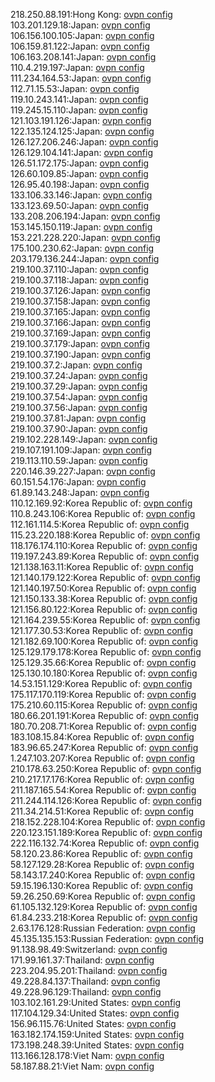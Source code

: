 218.250.88.191:Hong Kong: [ovpn config](vpn/218_250_88_191.ovpn)  
103.201.129.18:Japan: [ovpn config](vpn/103_201_129_18.ovpn)  
106.156.100.105:Japan: [ovpn config](vpn/106_156_100_105.ovpn)  
106.159.81.122:Japan: [ovpn config](vpn/106_159_81_122.ovpn)  
106.163.208.141:Japan: [ovpn config](vpn/106_163_208_141.ovpn)  
110.4.219.197:Japan: [ovpn config](vpn/110_4_219_197.ovpn)  
111.234.164.53:Japan: [ovpn config](vpn/111_234_164_53.ovpn)  
112.71.15.53:Japan: [ovpn config](vpn/112_71_15_53.ovpn)  
119.10.243.141:Japan: [ovpn config](vpn/119_10_243_141.ovpn)  
119.245.15.110:Japan: [ovpn config](vpn/119_245_15_110.ovpn)  
121.103.191.126:Japan: [ovpn config](vpn/121_103_191_126.ovpn)  
122.135.124.125:Japan: [ovpn config](vpn/122_135_124_125.ovpn)  
126.127.206.246:Japan: [ovpn config](vpn/126_127_206_246.ovpn)  
126.129.104.141:Japan: [ovpn config](vpn/126_129_104_141.ovpn)  
126.51.172.175:Japan: [ovpn config](vpn/126_51_172_175.ovpn)  
126.60.109.85:Japan: [ovpn config](vpn/126_60_109_85.ovpn)  
126.95.40.198:Japan: [ovpn config](vpn/126_95_40_198.ovpn)  
133.106.33.146:Japan: [ovpn config](vpn/133_106_33_146.ovpn)  
133.123.69.50:Japan: [ovpn config](vpn/133_123_69_50.ovpn)  
133.208.206.194:Japan: [ovpn config](vpn/133_208_206_194.ovpn)  
153.145.150.119:Japan: [ovpn config](vpn/153_145_150_119.ovpn)  
153.221.228.220:Japan: [ovpn config](vpn/153_221_228_220.ovpn)  
175.100.230.62:Japan: [ovpn config](vpn/175_100_230_62.ovpn)  
203.179.136.244:Japan: [ovpn config](vpn/203_179_136_244.ovpn)  
219.100.37.110:Japan: [ovpn config](vpn/219_100_37_110.ovpn)  
219.100.37.118:Japan: [ovpn config](vpn/219_100_37_118.ovpn)  
219.100.37.126:Japan: [ovpn config](vpn/219_100_37_126.ovpn)  
219.100.37.158:Japan: [ovpn config](vpn/219_100_37_158.ovpn)  
219.100.37.165:Japan: [ovpn config](vpn/219_100_37_165.ovpn)  
219.100.37.166:Japan: [ovpn config](vpn/219_100_37_166.ovpn)  
219.100.37.169:Japan: [ovpn config](vpn/219_100_37_169.ovpn)  
219.100.37.179:Japan: [ovpn config](vpn/219_100_37_179.ovpn)  
219.100.37.190:Japan: [ovpn config](vpn/219_100_37_190.ovpn)  
219.100.37.2:Japan: [ovpn config](vpn/219_100_37_2.ovpn)  
219.100.37.24:Japan: [ovpn config](vpn/219_100_37_24.ovpn)  
219.100.37.29:Japan: [ovpn config](vpn/219_100_37_29.ovpn)  
219.100.37.54:Japan: [ovpn config](vpn/219_100_37_54.ovpn)  
219.100.37.56:Japan: [ovpn config](vpn/219_100_37_56.ovpn)  
219.100.37.81:Japan: [ovpn config](vpn/219_100_37_81.ovpn)  
219.100.37.90:Japan: [ovpn config](vpn/219_100_37_90.ovpn)  
219.102.228.149:Japan: [ovpn config](vpn/219_102_228_149.ovpn)  
219.107.191.109:Japan: [ovpn config](vpn/219_107_191_109.ovpn)  
219.113.110.59:Japan: [ovpn config](vpn/219_113_110_59.ovpn)  
220.146.39.227:Japan: [ovpn config](vpn/220_146_39_227.ovpn)  
60.151.54.176:Japan: [ovpn config](vpn/60_151_54_176.ovpn)  
61.89.143.248:Japan: [ovpn config](vpn/61_89_143_248.ovpn)  
110.12.169.92:Korea Republic of: [ovpn config](vpn/110_12_169_92.ovpn)  
110.8.243.106:Korea Republic of: [ovpn config](vpn/110_8_243_106.ovpn)  
112.161.114.5:Korea Republic of: [ovpn config](vpn/112_161_114_5.ovpn)  
115.23.220.188:Korea Republic of: [ovpn config](vpn/115_23_220_188.ovpn)  
118.176.174.110:Korea Republic of: [ovpn config](vpn/118_176_174_110.ovpn)  
119.197.243.89:Korea Republic of: [ovpn config](vpn/119_197_243_89.ovpn)  
121.138.163.11:Korea Republic of: [ovpn config](vpn/121_138_163_11.ovpn)  
121.140.179.122:Korea Republic of: [ovpn config](vpn/121_140_179_122.ovpn)  
121.140.197.50:Korea Republic of: [ovpn config](vpn/121_140_197_50.ovpn)  
121.150.133.38:Korea Republic of: [ovpn config](vpn/121_150_133_38.ovpn)  
121.156.80.122:Korea Republic of: [ovpn config](vpn/121_156_80_122.ovpn)  
121.164.239.55:Korea Republic of: [ovpn config](vpn/121_164_239_55.ovpn)  
121.177.30.53:Korea Republic of: [ovpn config](vpn/121_177_30_53.ovpn)  
121.182.69.100:Korea Republic of: [ovpn config](vpn/121_182_69_100.ovpn)  
125.129.179.178:Korea Republic of: [ovpn config](vpn/125_129_179_178.ovpn)  
125.129.35.66:Korea Republic of: [ovpn config](vpn/125_129_35_66.ovpn)  
125.130.10.180:Korea Republic of: [ovpn config](vpn/125_130_10_180.ovpn)  
14.53.151.129:Korea Republic of: [ovpn config](vpn/14_53_151_129.ovpn)  
175.117.170.119:Korea Republic of: [ovpn config](vpn/175_117_170_119.ovpn)  
175.210.60.115:Korea Republic of: [ovpn config](vpn/175_210_60_115.ovpn)  
180.66.201.191:Korea Republic of: [ovpn config](vpn/180_66_201_191.ovpn)  
180.70.208.71:Korea Republic of: [ovpn config](vpn/180_70_208_71.ovpn)  
183.108.15.84:Korea Republic of: [ovpn config](vpn/183_108_15_84.ovpn)  
183.96.65.247:Korea Republic of: [ovpn config](vpn/183_96_65_247.ovpn)  
1.247.103.207:Korea Republic of: [ovpn config](vpn/1_247_103_207.ovpn)  
210.178.63.250:Korea Republic of: [ovpn config](vpn/210_178_63_250.ovpn)  
210.217.17.176:Korea Republic of: [ovpn config](vpn/210_217_17_176.ovpn)  
211.187.165.54:Korea Republic of: [ovpn config](vpn/211_187_165_54.ovpn)  
211.244.114.126:Korea Republic of: [ovpn config](vpn/211_244_114_126.ovpn)  
211.34.214.51:Korea Republic of: [ovpn config](vpn/211_34_214_51.ovpn)  
218.152.228.104:Korea Republic of: [ovpn config](vpn/218_152_228_104.ovpn)  
220.123.151.189:Korea Republic of: [ovpn config](vpn/220_123_151_189.ovpn)  
222.116.132.74:Korea Republic of: [ovpn config](vpn/222_116_132_74.ovpn)  
58.120.23.86:Korea Republic of: [ovpn config](vpn/58_120_23_86.ovpn)  
58.127.129.28:Korea Republic of: [ovpn config](vpn/58_127_129_28.ovpn)  
58.143.17.240:Korea Republic of: [ovpn config](vpn/58_143_17_240.ovpn)  
59.15.196.130:Korea Republic of: [ovpn config](vpn/59_15_196_130.ovpn)  
59.26.250.69:Korea Republic of: [ovpn config](vpn/59_26_250_69.ovpn)  
61.105.132.129:Korea Republic of: [ovpn config](vpn/61_105_132_129.ovpn)  
61.84.233.218:Korea Republic of: [ovpn config](vpn/61_84_233_218.ovpn)  
2.63.176.128:Russian Federation: [ovpn config](vpn/2_63_176_128.ovpn)  
45.135.135.153:Russian Federation: [ovpn config](vpn/45_135_135_153.ovpn)  
91.138.98.49:Switzerland: [ovpn config](vpn/91_138_98_49.ovpn)  
171.99.161.37:Thailand: [ovpn config](vpn/171_99_161_37.ovpn)  
223.204.95.201:Thailand: [ovpn config](vpn/223_204_95_201.ovpn)  
49.228.84.137:Thailand: [ovpn config](vpn/49_228_84_137.ovpn)  
49.228.96.129:Thailand: [ovpn config](vpn/49_228_96_129.ovpn)  
103.102.161.29:United States: [ovpn config](vpn/103_102_161_29.ovpn)  
117.104.129.34:United States: [ovpn config](vpn/117_104_129_34.ovpn)  
156.96.115.76:United States: [ovpn config](vpn/156_96_115_76.ovpn)  
163.182.174.159:United States: [ovpn config](vpn/163_182_174_159.ovpn)  
173.198.248.39:United States: [ovpn config](vpn/173_198_248_39.ovpn)  
113.166.128.178:Viet Nam: [ovpn config](vpn/113_166_128_178.ovpn)  
58.187.88.21:Viet Nam: [ovpn config](vpn/58_187_88_21.ovpn)  
